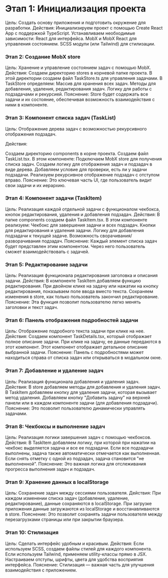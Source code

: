 # Этап 1: Инициализация проекта
Цель: Создать основу приложения и подготовить окружение для разработки.
Действия:
Инициализируем проект с помощью Create React App с поддержкой TypeScript.
Устанавливаем необходимые зависимости:
React для интерфейса.
MobX и MobX React для управления состоянием.
SCSS модули (или Tailwind) для стилизации.


### Этап 2: Создание MobX store
Цель: Хранение и управление состоянием задач с помощью MobX.
Действия:
Создаем директорию stores в корневой папке проекта.
В этой директории создаем файл TaskStore.ts для управления задачами.
В TaskStore определяем:
Массив для хранения всех задач.
Методы для добавления, удаления, редактирования задач.
Логику для работы с подзадачами и рекурсией.
Пояснение: Store будет содержать все задачи и их состояние, обеспечивая возможность взаимодействия с ними в компоненте.

### Этап 3: Компонент списка задач (TaskList)
Цель: Отображение дерева задач с возможностью рекурсивного отображения подзадач.

Действия:

Создаем директорию components в корне проекта.
Создаем файл TaskList.tsx.
В этом компоненте:
Подключаем MobX store для получения списка задач.
Создаем логику для отображения задач и подзадач в виде дерева.
Добавляем условие для проверки, есть ли у задачи подзадачи.
Реализуем рекурсивное отображение подзадач с отступом вправо.
Пояснение: Это ключевая часть UI, где пользователь видит свои задачи и их иерархию.

### Этап 4: Компонент задачи (TaskItem)
Цель: Реализация каждой отдельной задачи с функционалом чекбокса, кнопок редактирования, удаления и добавления подзадач.
Действия:
В папке components создаем файл TaskItem.tsx.
В этом компоненте реализуем:
Чекбокс для завершения задачи и всех подзадач.
Кнопки для редактирования и удаления задачи.
Логику для добавления подзадачи к текущей задаче.
Возможность сворачивания/разворачивания подзадач.
Пояснение: Каждый элемент списка задач будет представлен этим компонентом. Через него пользователь сможет взаимодействовать с задачей.

### Этап 5: Редактирование задачи
Цель: Реализация функционала редактирования заголовка и описания задачи.
Действия:
В компоненте TaskItem добавляем функцию редактирования.
При двойном клике на задачу или нажатии на кнопку редактирования, показываем поле ввода вместо текста.
Сохраняем изменения в store, как только пользователь закончил редактирование.
Пояснение: Эта функция позволит пользователю легко менять заголовки и текст задач.

### Этап 6: Панель отображения подробностей задачи
Цель: Отображение подробного текста задачи при клике на нее.
Действия:
Создаем компонент TaskDetails.tsx, который отображает полное описание задачи.
При клике на задачу, ее данные передаются в этот компонент.
Этот компонент отображает детальное описание выбранной задачи.
Пояснение: Панель с подробностями может находиться справа от списка задач или открываться в модальном окне.

### Этап 7: Добавление и удаление задач
Цель: Реализация функционала добавления и удаления задач.
Действия:
В store добавляем методы для добавления и удаления задач.
В TaskItem добавляем кнопку для удаления задачи, которая вызывает метод удаления.
Добавляем кнопку "Добавить задачу" на верхней панели или в каждом компоненте задачи (для добавления подзадачи).
Пояснение: Это позволит пользователю динамически управлять задачами.

### Этап 8: Чекбоксы и выполнение задач
Цель: Реализация логики завершения задач с помощью чекбоксов.
Действия:
В TaskItem добавляем логику, при которой при нажатии на чекбокс выделяется задача и все ее подзадачи.
Если все подзадачи выполнены, задача также автоматически отмечается как выполненная.
Если снять отметку с одной из подзадач, задача становится "не выполненной".
Пояснение: Это важная логика для отслеживания прогресса выполнения задач и подзадач.

### Этап 9: Хранение данных в localStorage
Цель: Сохранение задач между сессиями пользователя.
Действия:
При каждом изменении списка задач (добавление, удаление, редактирование), данные сохраняются в localStorage.
При загрузке приложения данные загружаются из localStorage и восстанавливаются в store.
Пояснение: Это позволит сохранять задачи пользователя между перезагрузками страницы или при закрытии браузера.

### Этап 10: Стилизация
Цель: Сделать интерфейс удобным и красивым.
Действия:
Если используем SCSS, создаем файлы стилей для каждого компонента.
Если используем Tailwind, применяем utility-классы прямо в JSX.
Настраиваем отступы, шрифты, цвета для удобства восприятия интерфейса.
Пояснение: Стилизация — важная часть для улучшения взаимодействия с приложением.